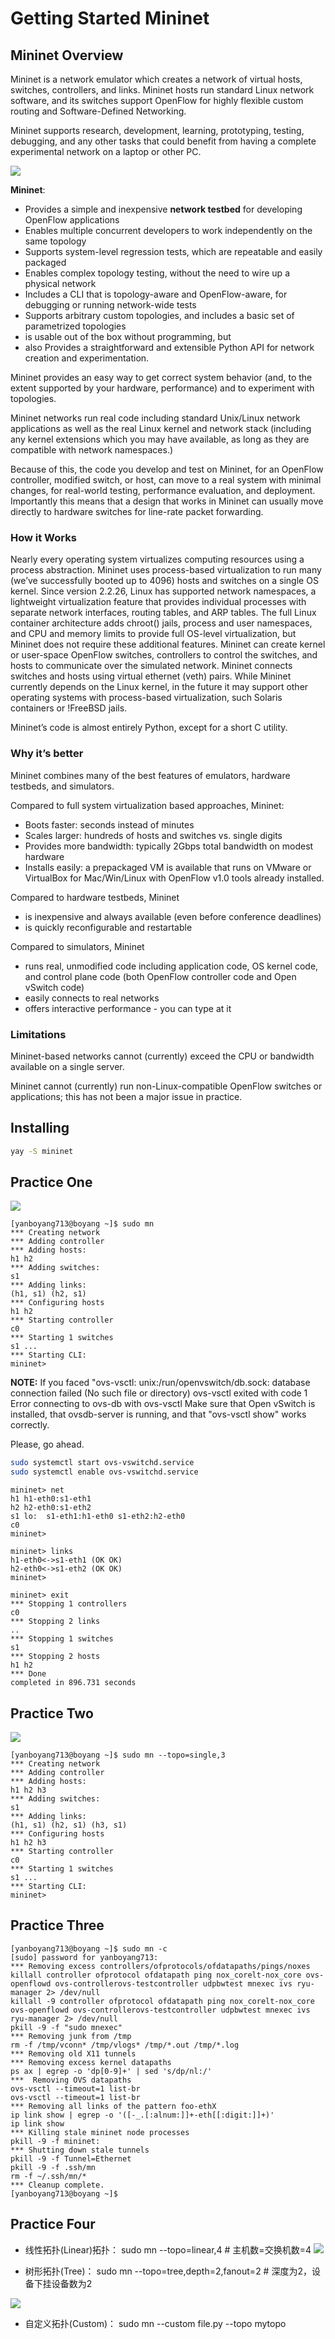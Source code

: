 # Getting Started Mininet

## Mininet Overview
Mininet is a network emulator which creates a network of virtual hosts, switches, controllers, and links. Mininet hosts run standard Linux network software, and its switches support OpenFlow for highly flexible custom routing and Software-Defined Networking.

Mininet supports research, development, learning, prototyping, testing, debugging, and any other tasks that could benefit from having a complete experimental network on a laptop or other PC.

![](http://mininet.org/images/frontpage_diagram.png)

**Mininet**:
+ Provides a simple and inexpensive **network testbed** for developing OpenFlow applications
+ Enables multiple concurrent developers to work independently on the same topology
+ Supports system-level regression tests, which are repeatable and easily packaged
+ Enables complex topology testing, without the need to wire up a physical network
+ Includes a CLI that is topology-aware and OpenFlow-aware, for debugging or running network-wide tests
+ Supports arbitrary custom topologies, and includes a basic set of parametrized topologies
+ is usable out of the box without programming, but
+ also Provides a straightforward and extensible Python API for network creation and experimentation.

Mininet provides an easy way to get correct system behavior (and, to the extent supported by your hardware, performance) and to experiment with topologies.

Mininet networks run real code including standard Unix/Linux network applications as well as the real Linux kernel and network stack (including any kernel extensions which you may have available, as long as they are compatible with network namespaces.)

Because of this, the code you develop and test on Mininet, for an OpenFlow controller, modified switch, or host, can move to a real system with minimal changes, for real-world testing, performance evaluation, and deployment. Importantly this means that a design that works in Mininet can usually move directly to hardware switches for line-rate packet forwarding.

### How it Works
Nearly every operating system virtualizes computing resources using a process abstraction. Mininet uses process-based virtualization to run many (we’ve successfully booted up to 4096) hosts and switches on a single OS kernel. Since version 2.2.26, Linux has supported network namespaces, a lightweight virtualization feature that provides individual processes with separate network interfaces, routing tables, and ARP tables. The full Linux container architecture adds chroot() jails, process and user namespaces, and CPU and memory limits to provide full OS-level virtualization, but Mininet does not require these additional features. Mininet can create kernel or user-space OpenFlow switches, controllers to control the switches, and hosts to communicate over the simulated network. Mininet connects switches and hosts using virtual ethernet (veth) pairs. While Mininet currently depends on the Linux kernel, in the future it may support other operating systems with process-based virtualization, such Solaris containers or !FreeBSD jails.

Mininet’s code is almost entirely Python, except for a short C utility.

### Why it’s better
Mininet combines many of the best features of emulators, hardware testbeds, and simulators.

Compared to full system virtualization based approaches, Mininet:

+ Boots faster: seconds instead of minutes
+ Scales larger: hundreds of hosts and switches vs. single digits
+ Provides more bandwidth: typically 2Gbps total bandwidth on modest hardware
+ Installs easily: a prepackaged VM is available that runs on VMware or VirtualBox for Mac/Win/Linux with OpenFlow v1.0 tools already installed.

Compared to hardware testbeds, Mininet

+ is inexpensive and always available (even before conference deadlines)
+ is quickly reconfigurable and restartable

Compared to simulators, Mininet

+ runs real, unmodified code including application code, OS kernel code, and control plane code (both OpenFlow controller code and Open vSwitch code)
+ easily connects to real networks
+ offers interactive performance - you can type at it

### Limitations
Mininet-based networks cannot (currently) exceed the CPU or bandwidth available on a single server.

Mininet cannot (currently) run non-Linux-compatible OpenFlow switches or applications; this has not been a major issue in practice.

## Installing

```bash
yay -S mininet
```

## Practice One

![](https://res.cloudinary.com/dkvj6mo4c/image/upload/v1616950458/mininet/practiceOne_asmua8.png)

```console
[yanboyang713@boyang ~]$ sudo mn
*** Creating network
*** Adding controller
*** Adding hosts:
h1 h2 
*** Adding switches:
s1 
*** Adding links:
(h1, s1) (h2, s1) 
*** Configuring hosts
h1 h2 
*** Starting controller
c0 
*** Starting 1 switches
s1 ...
*** Starting CLI:
mininet> 
```

**NOTE:**
If you faced "ovs-vsctl: unix:/run/openvswitch/db.sock: database connection failed (No such file or directory) ovs-vsctl exited with code 1 Error connecting to ovs-db with ovs-vsctl Make sure that Open vSwitch is installed, that ovsdb-server is running, and that "ovs-vsctl show" works correctly.

Please, go ahead.

```bash
sudo systemctl start ovs-vswitchd.service
sudo systemctl enable ovs-vswitchd.service
```

```console
mininet> net
h1 h1-eth0:s1-eth1
h2 h2-eth0:s1-eth2
s1 lo:  s1-eth1:h1-eth0 s1-eth2:h2-eth0
c0
mininet> 
```

```console
mininet> links
h1-eth0<->s1-eth1 (OK OK) 
h2-eth0<->s1-eth2 (OK OK) 
mininet> 
```

```console
mininet> exit
*** Stopping 1 controllers
c0 
*** Stopping 2 links
..
*** Stopping 1 switches
s1 
*** Stopping 2 hosts
h1 h2 
*** Done
completed in 896.731 seconds
```

## Practice Two

![](https://res.cloudinary.com/dkvj6mo4c/image/upload/v1616950557/mininet/practiceTwo_idqc3a.png)

```console
[yanboyang713@boyang ~]$ sudo mn --topo=single,3
*** Creating network
*** Adding controller
*** Adding hosts:
h1 h2 h3 
*** Adding switches:
s1 
*** Adding links:
(h1, s1) (h2, s1) (h3, s1) 
*** Configuring hosts
h1 h2 h3 
*** Starting controller
c0 
*** Starting 1 switches
s1 ...
*** Starting CLI:
mininet> 
```

## Practice Three

```console
[yanboyang713@boyang ~]$ sudo mn -c
[sudo] password for yanboyang713: 
*** Removing excess controllers/ofprotocols/ofdatapaths/pings/noxes
killall controller ofprotocol ofdatapath ping nox_corelt-nox_core ovs-openflowd ovs-controllerovs-testcontroller udpbwtest mnexec ivs ryu-manager 2> /dev/null
killall -9 controller ofprotocol ofdatapath ping nox_corelt-nox_core ovs-openflowd ovs-controllerovs-testcontroller udpbwtest mnexec ivs ryu-manager 2> /dev/null
pkill -9 -f "sudo mnexec"
*** Removing junk from /tmp
rm -f /tmp/vconn* /tmp/vlogs* /tmp/*.out /tmp/*.log
*** Removing old X11 tunnels
*** Removing excess kernel datapaths
ps ax | egrep -o 'dp[0-9]+' | sed 's/dp/nl:/'
***  Removing OVS datapaths
ovs-vsctl --timeout=1 list-br
ovs-vsctl --timeout=1 list-br
*** Removing all links of the pattern foo-ethX
ip link show | egrep -o '([-_.[:alnum:]]+-eth[[:digit:]]+)'
ip link show
*** Killing stale mininet node processes
pkill -9 -f mininet:
*** Shutting down stale tunnels
pkill -9 -f Tunnel=Ethernet
pkill -9 -f .ssh/mn
rm -f ~/.ssh/mn/*
*** Cleanup complete.
[yanboyang713@boyang ~]$ 
```

## Practice Four

+ 线性拓扑(Linear)拓扑：
     sudo mn --topo=linear,4 # 主机数=交换机数=4
![](https://res.cloudinary.com/dkvj6mo4c/image/upload/v1616950915/mininet/LinearTopo_z5ne51.png)

+ 树形拓扑(Tree)：
     sudo mn --topo=tree,depth=2,fanout=2 # 深度为2，设备下挂设备数为2

![](https://res.cloudinary.com/dkvj6mo4c/image/upload/v1616950941/mininet/TreeTopo_nvvuna.png)

+ 自定义拓扑(Custom)：
     sudo mn --custom file.py --topo mytopo




